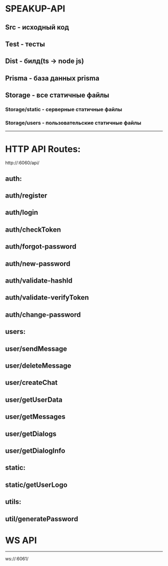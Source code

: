 # SPEAKUP-API
## Src - исходный код
## Test - тесты
## Dist - билд(ts -> node js)
## Prisma - база данных prisma
## Storage - все статичные файлы
### Storage/static - серверные статичные файлы
### Storage/users - пользовательские статичные файлы
---
# HTTP API Routes:
http://<HOST>:6060/api/
## auth:
## auth/register
## auth/login
## auth/checkToken
## auth/forgot-password
## auth/new-password
## auth/validate-hashId
## auth/validate-verifyToken
## auth/change-password
## users:
## user/sendMessage
## user/deleteMessage
## user/createChat
## user/getUserData
## user/getMessages
## user/getDialogs
## user/getDialogInfo
## static:
## static/getUserLogo
## utils:
## util/generatePassword
# WS API
---
ws://<HOST>:6061/
